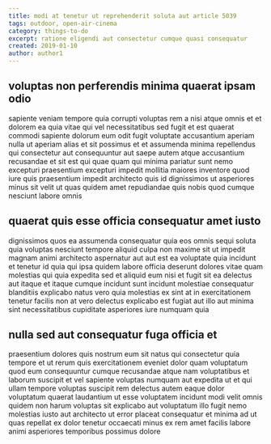 ```yaml
---
title: modi at tenetur ut reprehenderit soluta aut article 5039
tags: outdoor, open-air-cinema
category: things-to-do
excerpt: ratione eligendi aut consectetur cumque quasi consequatur
created: 2019-01-10
author: author1
---
```


## voluptas non perferendis minima quaerat ipsam odio

sapiente veniam tempore quia corrupti voluptas rem a nisi atque omnis et et dolorem ea quia vitae qui vel necessitatibus sed fugit et est quaerat commodi sapiente dolorum eum odit fugit voluptate accusantium aperiam nulla ut aperiam alias et sit possimus et et assumenda minima repellendus qui consectetur aut consequuntur aut saepe autem atque accusantium recusandae et sit est qui quae quam qui minima pariatur sunt nemo excepturi praesentium excepturi impedit mollitia maiores inventore quod iure quis praesentium impedit architecto quis id dignissimos ut asperiores minus sit velit ut quas quidem amet repudiandae quis nobis quod cumque nesciunt labore omnis

## quaerat quis esse officia consequatur amet iusto

dignissimos quos ea assumenda consequatur quia eos omnis sequi soluta quia voluptas nesciunt tempore aliquid culpa non maxime sit ut impedit magnam animi architecto aspernatur aut aut est ea voluptate quia incidunt et tenetur id quia qui ipsa quidem labore officia deserunt dolores vitae quam molestias qui quia expedita sed et aliquid eum nisi et fugit sit ea delectus aut itaque et itaque cumque incidunt sunt incidunt molestiae consequatur blanditiis explicabo natus vero quia molestias ex sint at in exercitationem tenetur facilis non at vero delectus explicabo est fugiat aut illo aut minima sint necessitatibus cupiditate asperiores iure numquam quia

## nulla sed aut consequatur fuga officia et

praesentium dolores quis nostrum eum sit natus qui consectetur quia tempore et ut rerum quis exercitationem eveniet dolor quam voluptatum quod eum consequuntur cumque recusandae atque nam voluptatibus et laborum suscipit et vel sapiente voluptas numquam aut expedita ut et qui ullam tempore voluptas suscipit rem delectus autem eaque dolor voluptatum quaerat laudantium ut esse voluptatem incidunt modi velit omnis quidem non harum voluptas sit explicabo aut voluptatum illo fugit nemo molestias iusto aut architecto ut error placeat consequatur et minima ad ut quas repellat ex dolor tenetur occaecati minus ex rem amet facilis labore animi asperiores temporibus possimus dolore
